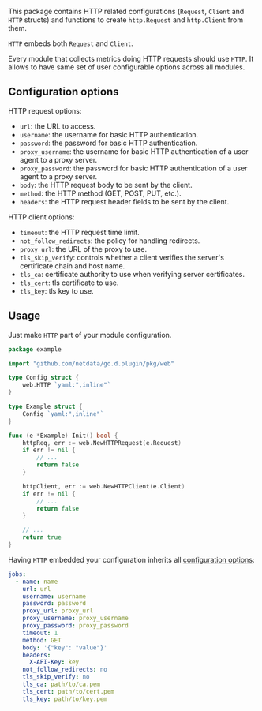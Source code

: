 

This package contains HTTP related configurations (`Request`, `Client` and `HTTP` structs) and functions to
create `http.Request` and `http.Client` from them.

`HTTP` embeds both `Request` and `Client`. 

Every module that collects metrics doing HTTP requests should use `HTTP`.
It allows to have same set of user configurable options across all modules.

## Configuration options

HTTP request options:

-   `url`: the URL to access.
-   `username`: the username for basic HTTP authentication.
-   `password`: the password for basic HTTP authentication.
-   `proxy_username`: the username for basic HTTP authentication of a user agent to a proxy server.
-   `proxy_password`: the password for basic HTTP authentication of a user agent to a proxy server.
-   `body`: the HTTP request body to be sent by the client.
-   `method`: the HTTP method (GET, POST, PUT, etc.).
-   `headers`: the HTTP request header fields to be sent by the client.

HTTP client options:

-   `timeout`: the HTTP request time limit.
-   `not_follow_redirects`: the policy for handling redirects.
-   `proxy_url`: the URL of the proxy to use.
-   `tls_skip_verify`: controls whether a client verifies the server's certificate chain and host name.
-   `tls_ca`: certificate authority to use when verifying server certificates.
-   `tls_cert`: tls certificate to use.
-   `tls_key`: tls key to use.

## Usage

Just make `HTTP` part of your module configuration.

```go
package example

import "github.com/netdata/go.d.plugin/pkg/web"

type Config struct {
	web.HTTP `yaml:",inline"`
}

type Example struct {
	Config `yaml:",inline"`
}

func (e *Example) Init() bool {
	httpReq, err := web.NewHTTPRequest(e.Request)
	if err != nil {
		// ...
		return false
	}

	httpClient, err := web.NewHTTPClient(e.Client)
	if err != nil {
		// ...
		return false
	}

	// ...
	return true
}
```

Having `HTTP` embedded your configuration inherits all [configuration options](#configuration-options):

```yaml
jobs:
  - name: name
    url: url
    username: username
    password: password
    proxy_url: proxy_url
    proxy_username: proxy_username
    proxy_password: proxy_password
    timeout: 1
    method: GET
    body: '{"key": "value"}'
    headers:
      X-API-Key: key
    not_follow_redirects: no
    tls_skip_verify: no
    tls_ca: path/to/ca.pem
    tls_cert: path/to/cert.pem
    tls_key: path/to/key.pem
```
